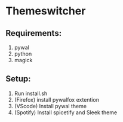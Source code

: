 # Themeswitcher

## Requirements:
1. pywal
2. python
3. magick 

## Setup:
1. Run install.sh
2. (Firefox) install pywalfox extention
3. (VScode) Install pywal theme
4. (Spotify) Install spicetify and Sleek theme
